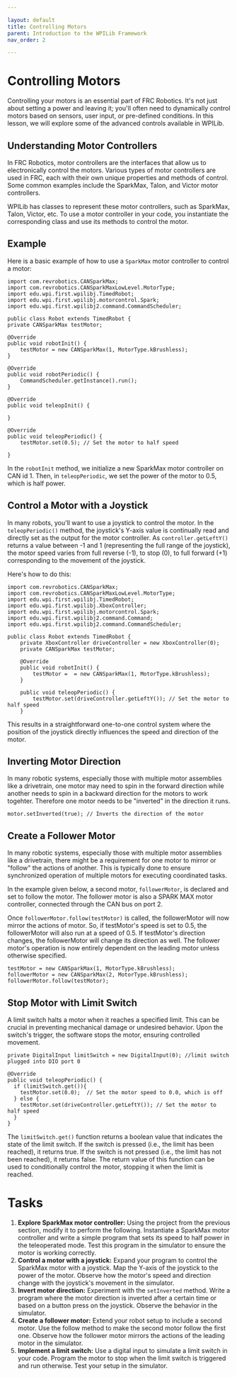 ```yaml
---

layout: default
title: Controlling Motors
parent: Introduction to the WPILib Framework
nav_order: 2

---
```


# Controlling Motors

Controlling your motors is an essential part of FRC Robotics. It's not just about setting a power and leaving it; you'll often need to dynamically control motors based on sensors, user input, or pre-defined conditions. In this lesson, we will explore some of the advanced controls available in WPILib.

## Understanding Motor Controllers
In FRC Robotics, motor controllers are the interfaces that allow us to electronically control the motors. Various types of motor controllers are used in FRC, each with their own unique properties and methods of control. Some common examples include the SparkMax, Talon, and Victor motor controllers.

WPILib has classes to represent these motor controllers, such as SparkMax, Talon, Victor, etc. To use a motor controller in your code, you instantiate the corresponding class and use its methods to control the motor.

## Example
Here is a basic example of how to use a `SparkMax` motor controller to control a motor:

    import com.revrobotics.CANSparkMax;
    import com.revrobotics.CANSparkMaxLowLevel.MotorType;
    import edu.wpi.first.wpilibj.TimedRobot;
    import edu.wpi.first.wpilibj.motorcontrol.Spark;
    import edu.wpi.first.wpilibj2.command.CommandScheduler;

    public class Robot extends TimedRobot {
    private CANSparkMax testMotor;

    @Override
    public void robotInit() {
        testMotor = new CANSparkMax(1, MotorType.kBrushless);
    }

    @Override
    public void robotPeriodic() {
        CommandScheduler.getInstance().run();
    }

    @Override
    public void teleopInit() {

    }

    @Override
    public void teleopPeriodic() {
        testMotor.set(0.5); // Set the motor to half speed
    
    }

In the `robotInit` method, we initialize a new SparkMax motor controller on CAN id 1. Then, in `teleopPeriodic`, we set the power of the motor to 0.5, which is half power.

## Control a Motor with a Joystick
In many robots, you'll want to use a joystick to control the motor. In the `teleopPeriodic()` method, the joystick's Y-axis value is continually read and directly set as the output for the motor controller. As `controller.getLeftY()` returns a value between -1 and 1 (representing the full range of the joystick), the motor speed varies from full reverse (-1), to stop (0), to full forward (+1) corresponding to the movement of the joystick.

Here's how to do this:

    import com.revrobotics.CANSparkMax;
    import com.revrobotics.CANSparkMaxLowLevel.MotorType;
    import edu.wpi.first.wpilibj.TimedRobot;
    import edu.wpi.first.wpilibj.XboxController;
    import edu.wpi.first.wpilibj.motorcontrol.Spark;
    import edu.wpi.first.wpilibj2.command.Command;
    import edu.wpi.first.wpilibj2.command.CommandScheduler;

    public class Robot extends TimedRobot {
        private XboxController driveController = new XboxController(0);
        private CANSparkMax testMotor;

        @Override
        public void robotInit() {
            testMotor =  = new CANSparkMax(1, MotorType.kBrushless);
        }

        public void teleopPeriodic() {
            testMotor.set(driveController.getLeftY()); // Set the motor to half speed
        }

This results in a straightforward one-to-one control system where the position of the joystick directly influences the speed and direction of the motor.

## Inverting Motor Direction
In many robotic systems, especially those with multiple motor assemblies like a drivetrain, one motor may need to spin in the forward direction while another needs to spin in a backward direction for the motors to work togehter. Therefore one motor needs to be "inverted" in the direction it runs.

    motor.setInverted(true); // Inverts the direction of the motor

## Create a Follower Motor
In many robotic systems, especially those with multiple motor assemblies like a drivetrain, there might be a requirement for one motor to mirror or "follow" the actions of another. This is typically done to ensure synchronized operation of multiple motors for executing coordinated tasks.

In the example given below, a second motor, `followerMotor`, is declared and set to follow the motor. The follower motor is also a SPARK MAX motor controller, connected through the CAN bus on port 2.

Once `followerMotor.follow(testMotor)` is called, the followerMotor will now mirror the actions of motor. So, if testMotor's speed is set to 0.5, the followerMotor will also run at a speed of 0.5. If testMotor's direction changes, the followerMotor will change its direction as well. The follower motor's operation is now entirely dependent on the leading motor unless otherwise specified.

    testMotor = new CANSparkMax(1, MotorType.kBrushless);
    followerMotor = new CANSparkMax(2, MotorType.kBrushless);
    followerMotor.follow(testMotor);

## Stop Motor with Limit Switch
A limit switch halts a motor when it reaches a specified limit. This can be crucial in preventing mechanical damage or undesired behavior. Upon the switch's trigger, the software stops the motor, ensuring controlled movement.

    private DigitalInput limitSwitch = new DigitalInput(0); //limit switch plugged into DIO port 0
    
    @Override
    public void teleopPeriodic() {
      if (limitSwitch.get()){ 
        testMotor.set(0.0);  // Set the motor speed to 0.0, which is off
      } else {
        testMotor.set(driveController.getLeftY()); // Set the motor to half speed
      }
    }

The `limitSwitch.get()` function returns a boolean value that indicates the state of the limit switch. If the switch is pressed (i.e., the limit has been reached), it returns true. If the switch is not pressed (i.e., the limit has not been reached), it returns false. The return value of this function can be used to conditionally control the motor, stopping it when the limit is reached.

# Tasks
1. **Explore SparkMax motor controller:** Using the project from the previous section, modify it to perform the following. Instantiate a SparkMax motor controller and write a simple program that sets its speed to half power in the teleoperated mode. Test this program in the simulator to ensure the motor is working correctly.
2. **Control a motor with a joystick:** Expand your program to control the SparkMax motor with a joystick. Map the Y-axis of the joystick to the power of the motor. Observe how the motor's speed and direction change with the joystick's movement in the simulator.
3. **Invert motor direction:** Experiment with the `setInverted` method. Write a program where the motor direction is inverted after a certain time or based on a button press on the joystick. Observe the behavior in the simulator.
4. **Create a follower motor:** Extend your robot setup to include a second motor. Use the follow method to make the second motor follow the first one. Observe how the follower motor mirrors the actions of the leading motor in the simulator.
5. **Implement a limit switch:** Use a digital input to simulate a limit switch in your code. Program the motor to stop when the limit switch is triggered and run otherwise. Test your setup in the simulator.


